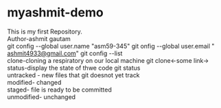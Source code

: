# myashmit-demo
This is my first Repository.
<br>
Author-ashmit gautam
<br>
git config --global user.name "asm59-345"
git onfig --global user.email " ashmit4933@gmail.com"
git config --list
<br>
clone-cloning a respiratory on our local machine
git clone<-some link->
<br>
status-display the state of thwe code
git status
<br>
untracked - new files that git doesnot yet track 
<br>
modified- changed
<br>
staged- file is ready to be committed
<br>
unmodified- unchanged
<br>
